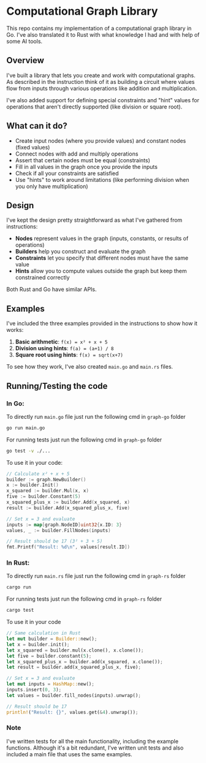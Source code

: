 # Computational Graph Library

This repo contains my implementation of a computational graph library in Go. I've also  translated it to Rust with what knowledge I had and with help of some AI tools.

## Overview

I've built a library that lets you create and work with computational graphs. As described in the instruction think of it as building a circuit where values flow from inputs through various operations like addition and multiplication.

I've also added support for defining special constraints and "hint" values for operations that aren't directly supported (like division or square root).

## What can it do?

- Create input nodes (where you provide values) and constant nodes (fixed values)
- Connect nodes with add and multiply operations
- Assert that certain nodes must be equal (constraints)
- Fill in all values in the graph once you provide the inputs
- Check if all your constraints are satisfied
- Use "hints" to work around limitations (like performing division when you only have multiplication)

## Design

I've kept the design pretty straightforward as what I've gathered from instructions:

- **Nodes** represent values in the graph (inputs, constants, or results of operations)
- **Builders** help you construct and evaluate the graph
- **Constraints** let you specify that different nodes must have the same value
- **Hints** allow you to compute values outside the graph but keep them constrained correctly

Both Rust and Go have similar APIs.

## Examples

I've included the three examples provided in the instructions to show how it works:

1. **Basic arithmetic**: `f(x) = x² + x + 5`
2. **Division using hints**: `f(a) = (a+1) / 8`
3. **Square root using hints**: `f(x) = sqrt(x+7)`

To see how they work, I've also created `main.go` and `main.rs` files.

## Running/Testing the code

### In Go:

To directly run `main.go` file just run the following cmd in `graph-go` folder
```bash
go run main.go
```
For running tests just run the following cmd in `graph-go` folder
```bash
go test -v ./...
```

To use it in your code:
```go
// Calculate x² + x + 5
builder := graph.NewBuilder()
x := builder.Init()
x_squared := builder.Mul(x, x)
five := builder.Constant(5)
x_squared_plus_x := builder.Add(x_squared, x)
result := builder.Add(x_squared_plus_x, five)

// Set x = 3 and evaluate
inputs := map[graph.NodeID]uint32{x.ID: 3}
values, _ := builder.FillNodes(inputs)

// Result should be 17 (3² + 3 + 5)
fmt.Printf("Result: %d\n", values[result.ID])
```

### In Rust:
To directly run `main.rs` file just run the following cmd in `graph-rs` folder
```bash
cargo run
```
For running tests just run the following cmd in `graph-rs` folder
```bash
cargo test
```

To use it in your code
```rust
// Same calculation in Rust
let mut builder = Builder::new();
let x = builder.init();
let x_squared = builder.mul(x.clone(), x.clone());
let five = builder.constant(5);
let x_squared_plus_x = builder.add(x_squared, x.clone());
let result = builder.add(x_squared_plus_x, five);

// Set x = 3 and evaluate
let mut inputs = HashMap::new();
inputs.insert(0, 3);
let values = builder.fill_nodes(inputs).unwrap();

// Result should be 17
println!("Result: {}", values.get(&4).unwrap());
```

### Note

I've written tests for all the main functionality, including the example functions. Although it's a bit redundant, I've written unit tests and also included a main file that uses the same examples. 